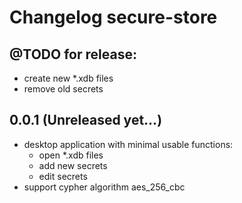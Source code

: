 # Changelog secure-store

## @TODO for release:
- create new *.xdb files
- remove old secrets

## 0.0.1 (Unreleased yet...)

 * desktop application with minimal usable functions:
   * open *.xdb files
   * add new secrets
   * edit secrets
 * support cypher algorithm aes_256_cbc
